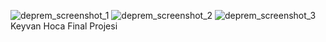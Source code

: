 ![deprem_screenshot_1](https://github.com/velikagan/EartquakeApp/assets/148905146/fe067454-7c1f-41ea-8c79-8e3ebb09a393)
![deprem_screenshot_2](https://github.com/velikagan/EartquakeApp/assets/148905146/2d69d078-0a2f-4440-8f5a-fd59e6044771)
![deprem_screenshot_3](https://github.com/velikagan/EartquakeApp/assets/148905146/49c9d0d3-c53b-4917-b6bb-a836950dddbe)
Keyvan Hoca Final Projesi
